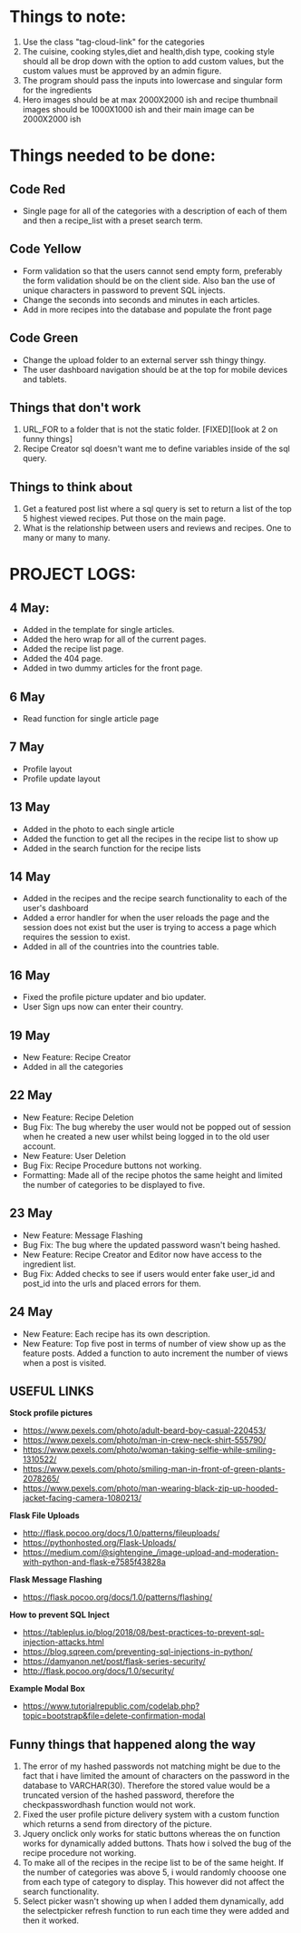 # Things to note:
1. Use the class "tag-cloud-link" for the categories
2. The cuisine, cooking styles,diet and health,dish type, cooking style should all be drop down with the option to add custom values, but the custom values must be approved by an admin figure.
3. The program should pass the inputs into lowercase and singular form for the ingredients
4. Hero images should be at max 2000X2000 ish and recipe thumbnail images should be 1000X1000 ish and their main image can be 2000X2000 ish

# Things needed to be done:

## Code Red
- Single page for all of the categories with a description of each of them and then a recipe_list with a preset search term.

## Code Yellow
 - Form validation so that the users cannot send empty form, preferably the form validation should be on the client side. Also ban the use of unique characters in password to prevent SQL injects.
 - Change the seconds into seconds and minutes in each articles.
 - Add in more recipes into the database and populate the front page


## Code Green
 - Change the upload folder to an external server ssh thingy thingy.
 - The user dashboard navigation should be at the top for mobile devices and tablets.


## Things that don't work
 1. URL_FOR to a folder that is not the static folder. [FIXED][look at 2 on funny things]
 2. Recipe Creator sql doesn't want me to define variables inside of the sql query.


## Things to think about

 1. Get a featured post list where a sql query is set to return a list of the top 5 highest viewed recipes. Put those on the main page.
 2. What is the relationship between users and reviews and recipes. One to many or many to many.


# PROJECT LOGS:
## 4 May:
- Added in the template for single articles.
- Added the hero wrap for all of the current pages.
- Added the recipe list page.
- Added the 404 page.
- Added in two dummy articles for the front page.

## 6 May
- Read function for single article page

## 7 May
- Profile layout
- Profile update layout

## 13 May
- Added in the photo to each single article
- Added the function to get all the recipes in the recipe list to show up
- Added in the search function for the recipe lists

## 14 May
- Added in the recipes and the recipe search functionality to each of the user's dashboard
- Added a error handler for when the user reloads the page and the session does not exist but the user is trying to access a page which requires the session to exist.
- Added in all of the countries into the countries table.

## 16 May
- Fixed the profile picture updater and bio updater.
- User Sign ups now can enter their country.

## 19 May
- New Feature: Recipe Creator
- Added in all the categories

## 22 May
- New Feature: Recipe Deletion
- Bug Fix: The bug whereby the user would not be popped out of session when he created a new user whilst being logged in to the old user account.
- New Feature: User Deletion
- Bug Fix: Recipe Procedure buttons not working.
- Formatting: Made all of the recipe photos the same height and limited the number of categories to be displayed to five.

## 23 May
- New Feature: Message Flashing
- Bug Fix: The bug where the updated password wasn't being hashed.
- New Feature: Recipe Creator and Editor now have access to the ingredient list.
- Bug Fix: Added checks to see if users would enter fake user_id and post_id into the urls and placed errors for them.

## 24 May
- New Feature: Each recipe has its own description.
- New Feature: Top five post in terms of number of view show up as the feature posts. Added a function to auto increment the number of views when a post is visited.

## USEFUL LINKS
**Stock profile pictures**
- https://www.pexels.com/photo/adult-beard-boy-casual-220453/
- https://www.pexels.com/photo/man-in-crew-neck-shirt-555790/
- https://www.pexels.com/photo/woman-taking-selfie-while-smiling-1310522/
- https://www.pexels.com/photo/smiling-man-in-front-of-green-plants-2078265/
- https://www.pexels.com/photo/man-wearing-black-zip-up-hooded-jacket-facing-camera-1080213/

**Flask File Uploads**
- http://flask.pocoo.org/docs/1.0/patterns/fileuploads/
- https://pythonhosted.org/Flask-Uploads/
- https://medium.com/@sightengine_/image-upload-and-moderation-with-python-and-flask-e7585f43828a

**Flask Message Flashing**
- https://flask.pocoo.org/docs/1.0/patterns/flashing/

**How to prevent SQL Inject**
- https://tableplus.io/blog/2018/08/best-practices-to-prevent-sql-injection-attacks.html
- https://blog.sqreen.com/preventing-sql-injections-in-python/
- https://damyanon.net/post/flask-series-security/
- http://flask.pocoo.org/docs/1.0/security/

**Example Modal Box**
- https://www.tutorialrepublic.com/codelab.php?topic=bootstrap&file=delete-confirmation-modal

## Funny things that happened along the way
1. The error of my hashed passwords not matching might be due to the fact that i have limited the amount of characters on the 
password in the database to VARCHAR(30). Therefore the stored value would be a truncated version of the hashed password,
therefore the checkpasswordhash function would not work.
2. Fixed the user profile picture delivery system with a custom function which returns a send from directory of the picture.
3. Jquery onclick only works for static buttons whereas the on function works for dynamically added buttons. Thats how i solved the bug of the recipe procedure not working.
4. To make all of the recipes in the recipe list to be of the same height. If the number of categories was above 5, i would randomly chooose one from each type of category to display. This however did not affect the search functionality.
5. Select picker wasn't showing up when I added them dynamically, add the selectpicker refresh function to run each time they were added and then it worked.
